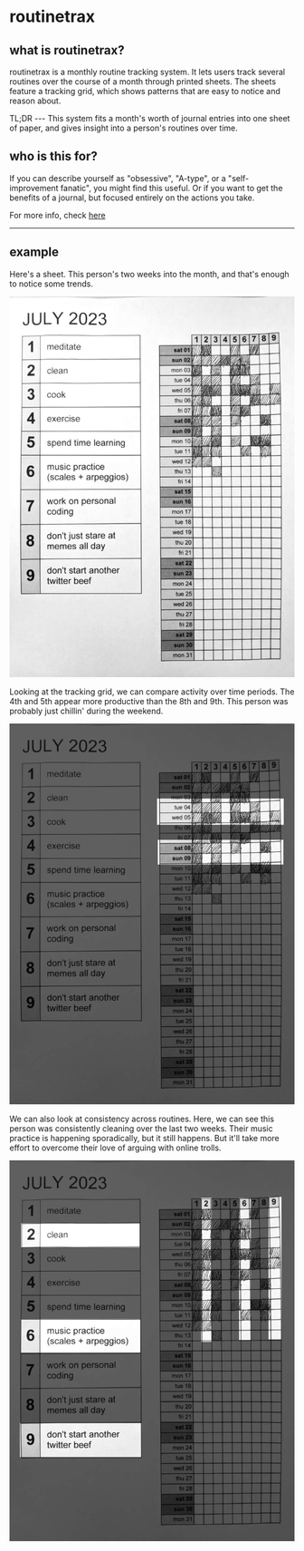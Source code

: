 # routinetrax

## what is routinetrax?

routinetrax is a monthly routine tracking system. It lets users track several routines over the course of a month through printed sheets. The sheets feature a tracking grid, which shows patterns that are easy to notice and reason about.

TL;DR --- This system fits a month's worth of journal entries into one sheet of paper, and gives insight into a person's routines over time.

## who is this for?

If you can describe yourself as "obsessive", "A-type", or a "self-improvement fanatic", you might find this useful. Or if you want to get the benefits of a journal, but focused entirely on the actions you take.

For more info, check [here](doc/extra-readme.md)

---

## example

Here's a sheet. This person's two weeks into the month, and that's enough to notice some trends.

![routinetrax sheet example](doc/example.jpg "routinetrax sheet example")

Looking at the tracking grid, we can compare activity over time periods. The 4th and 5th appear more productive than the 8th and 9th. This person was probably just chillin' during the weekend.

![routinetrax sheet example (rows)](doc/example-rows.jpg "routinetrax sheet example (rows)")

We can also look at consistency across routines. Here, we can see this person was consistently cleaning over the last two weeks. Their music practice is happening sporadically, but it still happens. But it'll take more effort to overcome their love of arguing with online trolls.

![routinetrax sheet example (columns)](doc/example-columns.jpg "routinetrax sheet example (columns)")
